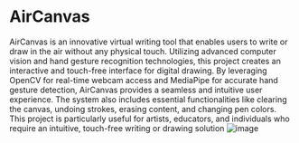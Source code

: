# AirCanvas
AirCanvas is an innovative virtual writing tool that enables users to write or draw in the air without any 
physical touch. Utilizing advanced computer vision and hand gesture recognition technologies, this project 
creates an interactive and touch-free interface for digital drawing. By leveraging OpenCV for real-time 
webcam access and MediaPipe for accurate hand gesture detection, AirCanvas provides a seamless and 
intuitive user experience. The system also includes essential functionalities like clearing the canvas, undoing 
strokes, erasing content, and changing pen colors. This project is particularly useful for artists, educators, and 
individuals who require an intuitive, touch-free writing or drawing solution
![image](https://github.com/user-attachments/assets/53c29b31-2954-43b5-97dc-c0d846dd862e)
